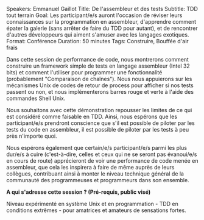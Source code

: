 Speakers: Emmanuel Gaillot
Title: De l'assembleur et des tests
Subtitle: TDD tout terrain
Goal: Les participant/e/s auront l'occasion de réviser leurs connaissances sur la programmation en assembleur, d'apprendre comment épater la galerie (sans arrêter de faire du TDD pour autant), et de rencontrer d'autres développeurs qui aiment s'amuser avec les langages exotiques.
Format: Conférence
Duration: 50 minutes
Tags: Construire, Bouffée d'air frais

Dans cette session de performance de code, nous montrerons comment construire un framework simple de tests en langage assembleur (Intel 32 bits) et comment l'utiliser pour programmer une fonctionnalité (probablement "Comparaison de chaînes"). Nous nous appuierons sur les mécanismes Unix de codes de retour de process pour afficher si nos tests passent ou non, et nous implémenterons barres rouge et verte à l'aide des commandes Shell Unix.

Nous souhaitons avec cette démonstration repousser les limites de ce qui est considéré comme faisable en TDD. Ainsi, nous espérons que les participant/e/s prendront conscience que s'il est possible de piloter par les tests du code en assembleur, il est possible de piloter par les tests à peu près n'importe quoi.

Nous espérons également que certain/e/s participant/e/s parmi les plus dur/e/s à cuire (c'est-à-dire, celles et ceux qui ne se seront pas évanoui/e/s en cours de route) apprécieront de voir une performance de code menée en assembleur, que cela les inspirera à faire de même auprès de leurs collègues, contribuant ainsi à monter le niveau technique général de la communauté des programmeuses et programmeurs dans son ensemble.

**A qui s'adresse cette session ? (Pré-requis, public visé)**

Niveau expérimenté en système Unix et en programmation - TDD en conditions extrêmes - pour amatrices et amateurs de sensations fortes.
